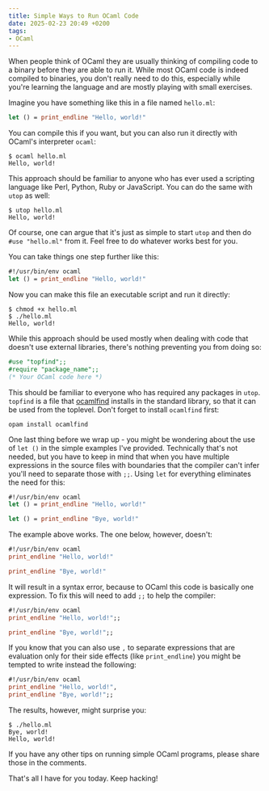 ```yaml
---
title: Simple Ways to Run OCaml Code
date: 2025-02-23 20:49 +0200
tags:
- OCaml
---
```


When people think of OCaml they are usually thinking of compiling code to a
binary before they are able to run it. While most OCaml code is indeed compiled
to binaries, you don't really need to do this, especially while you're learning
the language and are mostly playing with small exercises.

Imagine you have something like this in a file named `hello.ml`:

```ocaml
let () = print_endline "Hello, world!"
```

You can compile this if you want, but you can also run it directly with OCaml's
interpreter `ocaml`:

```console
$ ocaml hello.ml 
Hello, world!
```

This approach should be familiar to anyone who has ever used a scripting
language like Perl, Python, Ruby or JavaScript. You can do the same with `utop`
as well:

```console
$ utop hello.ml 
Hello, world!
```

Of course, one can argue that it's just as simple to start `utop` and then
do `#use "hello.ml"` from it. Feel free to do whatever works best for you.

You can take things one step further like this:

```ocaml
#!/usr/bin/env ocaml
let () = print_endline "Hello, world!"
```

Now you can make this file an executable script and run it directly:

```console
$ chmod +x hello.ml
$ ./hello.ml
Hello, world!
```

While this approach should be used mostly when dealing with code that doesn't
use external libraries, there's nothing preventing you from doing so:

```ocaml
#use "topfind";;
#require "package_name";;
(* Your OCaml code here *)
```

This should be familiar to everyone who has required any packages in `utop`.
`topfind` is a file that [ocamlfind](https://github.com/ocaml/ocamlfind) installs
in the standard library, so that it can be used from the toplevel.
Don't forget to install `ocamlfind` first:

```shell
opam install ocamlfind
```

One last thing before we wrap up - you might be wondering about the use
of `let ()` in the simple examples I've provided. Technically that's not
needed, but you have to keep in mind that when you have multiple expressions in
the source files with boundaries that the compiler can't infer you'll need to
separate those with `;;`. Using `let` for everything eliminates the need for this:

```ocaml
#!/usr/bin/env ocaml
let () = print_endline "Hello, world!"

let () = print_endline "Bye, world!"
```

The example above works. The one below, however, doesn't:

```ocaml
#!/usr/bin/env ocaml
print_endline "Hello, world!"

print_endline "Bye, world!"
```

It will result in a syntax error, because to OCaml this code is basically one expression.
To fix this will need to add `;;` to help the compiler:

```ocaml
#!/usr/bin/env ocaml
print_endline "Hello, world!";;

print_endline "Bye, world!";;
```

If you know that you can also use `,` to separate expressions that are
evaluation only for their side effects (like `print_endline`) you might be
tempted to write instead the following:

```ocaml
#!/usr/bin/env ocaml
print_endline "Hello, world!",
print_endline "Bye, world!";;
```

The results, however, might surprise you:

```console
$ ./hello.ml
Bye, world!
Hello, world!
```

If you have any other tips on running simple OCaml programs, please
share those in the comments.

That's all I have for you today. Keep hacking!
